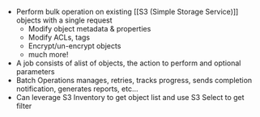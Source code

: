 - Perform bulk operation on existing [[S3 (Simple Storage Service)]] objects with a single request
	- Modify object metadata & properties
	- Modify ACLs, tags
	- Encrypt/un-encrypt objects
	- much more!
- A job consists of alist of objects, the action to perform and optional parameters
- Batch Operations manages, retries, tracks progress, sends completion notification, generates reports, etc...
- Can leverage S3 Inventory to get object list and use S3 Select to get filter